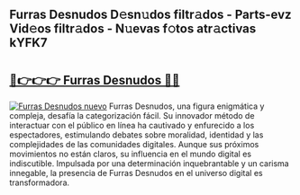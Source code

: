 ## Furras Desnudos D𝚎sn𝚞dos filtr𝚊dos - Parts-evz Vid𝚎os filtr𝚊dos - N𝚞evas f𝚘tos atr𝚊ctivas kYFK7

# <h2><a href="http://mb5im1.tromn.icu/?c=Furras+Desnudos">🔗👉👉👉 Furras Desnudos 🔗🔗</a></h2>

[![Furras Desnudos nuevo](https://i.imgur.com/pEAQMta.gif)](http://mb5im1.tromn.icu/?c=Furras+Desnudos)
Furras Desnudos, una figura enigmática y compleja, desafía la categorización fácil. Su innovador método de interactuar con el público en línea ha cautivado y enfurecido a los espectadores, estimulando debates sobre moralidad, identidad y las complejidades de las comunidades digitales. Aunque sus próximos movimientos no están claros, su influencia en el mundo digital es indiscutible. Impulsada por una determinación inquebrantable y un carisma innegable, la presencia de Furras Desnudos en el universo digital es transformadora.
